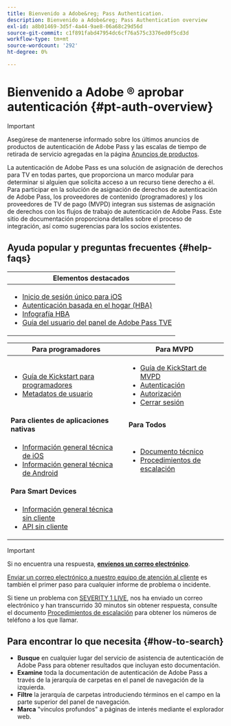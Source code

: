 ```yaml
---
title: Bienvenido a Adobe&reg; Pass Authentication.
description: Bienvenido a Adobe&reg; Pass Authentication overview
exl-id: a8b01469-3d5f-4a44-9ae8-06a68c29d56d
source-git-commit: c1f891fabd47954dc6cf76a575c3376ed0f5cd3d
workflow-type: tm+mt
source-wordcount: '292'
ht-degree: 0%

---
```


# Bienvenido a Adobe ® aprobar autenticación {#pt-auth-overview}

>[!IMPORTANT]
>
> Asegúrese de mantenerse informado sobre los últimos anuncios de productos de autenticación de Adobe Pass y las escalas de tiempo de retirada de servicio agregadas en la página [Anuncios de productos](/help/authentication/product-announcements.md).

La autenticación de Adobe Pass es una solución de asignación de derechos para TV en todas partes, que proporciona un marco modular para determinar si alguien que solicita acceso a un recurso tiene derecho a él. Para participar en la solución de asignación de derechos de autenticación de Adobe Pass, los proveedores de contenido (programadores) y los proveedores de TV de pago (MVPD) integran sus sistemas de asignación de derechos con los flujos de trabajo de autenticación de Adobe Pass. Este sitio de documentación proporciona detalles sobre el proceso de integración, así como sugerencias para los socios existentes.

## Ayuda popular y preguntas frecuentes {#help-faqs}

| **Elementos destacados** |
|------------------------------------------------------------------------------------------------------------------------------------------------------------------------------------------------------------------------------------------------------------------------------------------------------------------------------------------------------------------------------------------------------------------------------------------------------------------------------------------------------------------------------------------------------------------------------------------------------------------------------------------------------------------------------------------------|
| <ul><li>[Inicio de sesión único para iOS](/help/authentication/integration-guide-programmers/features-standard/sso-access/partner-sso/apple-sso/apple-sso-overview.md)</li><li>[Autenticación basada en el hogar (HBA)](/help/authentication/integration-guide-programmers/features-standard/hba-access/home-based-authn-tve.md)</li><li>[Infografía HBA](https://dzf8vqv24eqhg.cloudfront.net/userfiles/258/326/ckfinder/files/AdobeNewsletterHBA.pdf)</li><li>[Guía del usuario del panel de Adobe Pass TVE](/help/authentication/user-guide-tve-dashboard/tve-dashboard-overview.md)</li></ul> |

| **Para programadores** | **Para MVPD** |
|--------------------------------------------------------------------------------------------------------------------------------------------------------------------------------------------------------------------------------------------------------------------------------|-----------------------------------------------------------------------------------------------------------------------------------------------------------------------------------------------------------------------------------------------------------------------------------------------------------------------------------------------------------------------|
| <ul><li>[Guía de Kickstart para programadores](/help/authentication/kickstart/programmer-kickstart-guide.md)</li><li>[Metadatos de usuario](/help/authentication/integration-guide-programmers/legacy/rest-api-v1/apis/user-metadata.md)</li></ul> | <ul><li>[Guía de KickStart de MVPD](/help/authentication/kickstart/mvpd-kickstart-guide.md)</li><li>[Autenticación](/help/authentication/integration-guide-mvpds/authn-usecase.md)</li><li>[Autorización](/help/authentication/integration-guide-mvpds/authz-usecase.md)</li><li>[Cerrar sesión](/help/authentication/integration-guide-mvpds/usecase-mvpd-logout.md)</li></ul> |
| **Para clientes de aplicaciones nativas** | **Para Todos** |
| <ul><li>[Información general técnica de iOS](/help/authentication/integration-guide-programmers/legacy/sdks/ios-tvos-sdk/iostvos-sdk-overview.md)</li><li>[Información general técnica de Android](/help/authentication/integration-guide-programmers/legacy/sdks/android-sdk/android-sdk-overview.md)</li></ul> | <ul><li>[Documento técnico](/help/authentication/kickstart/technical-paper.md)</li><li>[Procedimientos de escalación](/help/authentication/kickstart/escalation-procedures.md)</li></ul> |
| **Para Smart Devices** |                                                                                                                                                                                                                                                                                                                                                                       |
| <ul><li>[Información general técnica sin cliente](/help/authentication/integration-guide-programmers/legacy/rest-api-v1/rest-api-overview.md)</li><li>[API sin cliente](/help/authentication/integration-guide-programmers/legacy/rest-api-v1/rest-api-reference.md)</li></ul> |                                                                                                                                                                                                                                                                                                                                                                       |

>[!IMPORTANT]
>
> Si no encuentra una respuesta, [**envíenos un correo electrónico**](mailto:tve-support@adobe.com).
>
> [Enviar un correo electrónico a nuestro equipo de atención al cliente](mailto:tve-support@adobe.com) es también el primer paso para cualquier informe de problema o incidente.
>
> Si tiene un problema con [SEVERITY 1 LIVE](/help/authentication/kickstart/escalation-procedures.md), nos ha enviado un correo electrónico y han transcurrido 30 minutos sin obtener respuesta, consulte el documento [Procedimientos de escalación](/help/authentication/kickstart/escalation-procedures.md) para obtener los números de teléfono a los que llamar.

## Para encontrar lo que necesita {#how-to-search}

* **Busque** en cualquier lugar del servicio de asistencia de autenticación de Adobe Pass para obtener resultados que incluyan esto
documentación.
* **Examine** toda la documentación de autenticación de Adobe Pass a través de la jerarquía de carpetas en el panel de navegación de la izquierda.
* **Filtre** la jerarquía de carpetas introduciendo términos en el campo en la parte superior del panel de navegación.
* **Marca** &quot;vínculos profundos&quot; a páginas de interés mediante el explorador web.
